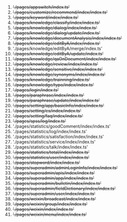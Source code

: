 1. ~~'./pages/appswitch/index.ts'~~
1. ~~'./pages/customize/recommend/index/index.ts'~~
1. ~~'./pages/keyword/index/index.ts'~~
1. ~~'./pages/knowledge/classify/index/index.ts'~~
1. ~~'./pages/knowledge/dialog/index/index.ts'~~
1. ~~'./pages/knowledge/dialog/update/index.ts'~~
1. ~~'./pages/knowledge/documentAnalysis/index/index.ts'~~
1. ~~'./pages/knowledge/editByA/index/index.ts'~~
1. './pages/knowledge/editByA/merge/index.ts'
1. ~~'./pages/knowledge/editByA/update/index.ts'~~
1. ~~'./pages/knowledge/qaOnDocument/index/index.ts'~~
1. ~~'./pages/knowledge/review/index/index.ts'~~
1. ~~'./pages/knowledge/sensitive/index/index.ts'~~
1. ~~'./pages/knowledge/synonyms/index/index.ts'~~
1. ~~'./pages/knowledge/trainning/index.ts'~~
1. ~~'./pages/knowledge/typo/index/index.ts'~~
1. ~~'./pages/login/index.ts'~~
1. ~~'./pages/paraphrase/index/index.ts'~~
1. ~~'./pages/paraphrase/update/index/index.ts'~~
1. ~~'./pages/setting/app/basicInfo/index/index.ts'~~
1. ~~'./pages/setting/cs/index/index.ts'~~
1. ~~'./pages/setting/faq/index/index.ts'~~
1. ~~'./pages/spss/log/index.ts'~~
1. './pages/statistics/goodComment/index/index.ts'
1. './pages/statistics/log/index/index.ts'
1. './pages/statistics/satisfaction/index/index.ts'
1. './pages/statistics/service/index/index.ts'
1. './pages/statistics/talk/index/index.ts'
1. ~~'./pages/statistics/total/index/index.ts'~~
1. ~~'./pages/statistics/user/index/index.ts'~~
1. ~~'./pages/stopword/index/index.ts'~~
1. ~~'./pages/superadmin/adminLoginInfo/index/index.ts'~~
1. ~~'./pages/superadmin/apis/index/index.ts'~~
1. ~~'./pages/superadmin/app/index/index.ts'~~
1. ~~'./pages/superadmin/bulletin/index/index.ts'~~
1. ~~'./pages/superadmin/fieldDictionary/index/index.ts'~~
1. ~~'./pages/superadmin/user/index/index.ts'~~
1. ~~'./pages/weixin/broadcast/index/index.ts'~~
1. ~~'./pages/weixin/group/index/index.ts'~~
1. ~~'./pages/weixin/index/index.ts'~~
1. ~~'./pages/weixin/menu/index/index.ts'~~
